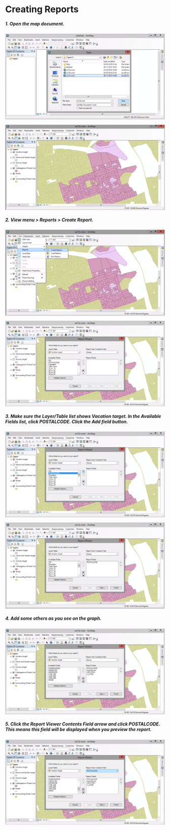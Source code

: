 # Creating Reports


##### 1. Open the map document.

![](./img/ArcGis-15c-01-1.png)

![](./img/ArcGis-15c-01-2.png)

##### 2.  View menu > Reports > Create Report.

![](./img/ArcGis-15c-02-1.png)

![](./img/ArcGis-15c-02-2.png)

##### 3. Make sure the Layer/Table list shows Vacation target. In the Available Fields list, click POSTALCODE. Click the Add field button.

![](./img/ArcGis-15c-03-1.png)

![](./img/ArcGis-15c-03-2.png)

##### 4. Add some others as you see on the graph.

![](./img/ArcGis-15c-04.png)

##### 5. Click the Report Viewer Contents Field arrow and click POSTALCODE. This means this field will be displayed when you preview the report.

![](./img/ArcGis-15c-05.png)

